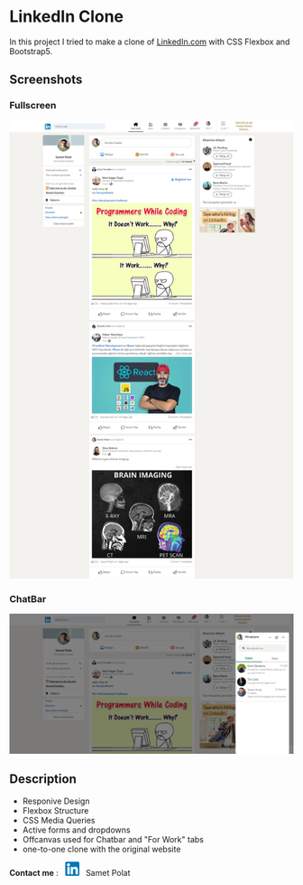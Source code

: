 # LinkedIn Clone

In this project I tried to make a clone of [LinkedIn.com](https://www.linkedin.com/feed/) with CSS Flexbox and Bootstrap5.

## Screenshots

### Fullscreen
![LinkedIn.com](/img/FireShot%20Capture%20014%20-%20(5)%20Ak%C4%B1%C5%9F%20-%20LinkedIn%20-%20127.0.0.1.png)

### ChatBar
![LinkedIn.com](/img/FireShot%20Capture%20015%20-%20(5)%20Ak%C4%B1%C5%9F%20-%20LinkedIn%20-%20127.0.0.1.png)

## Description
- Responive Design
- Flexbox Structure
- CSS Media Queries
- Active forms and dropdowns
- Offcanvas used for Chatbar and "For Work" tabs
- one-to-one clone with the original website

**Contact me** : &nbsp; <a href="https://www.linkedin.com/in/sametpolat17/" target="_blank"><img src="/img/favicon.png" alt="LinkedIn" width="25px" height="25px"/></a>  &nbsp; Samet Polat